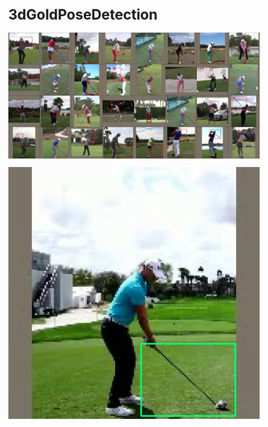 # 3dGoldPoseDetection

![image1](/media/train-dataset.png)

![first-golf-club-prediction](/media/first-golf-club-prediction.png)

